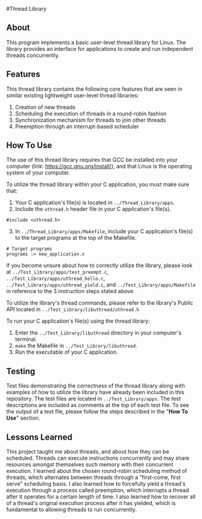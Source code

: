 #Thread Library
## About
This program implements a basic user-level thread library for Linux. The library provides an interface for applications to create and run independent threads concurrently.
## Features
This thread library contains the following core features that are seen in similar existing lightweight user-level thread libraries:
1.  Creation of new threads
2.  Scheduling the execution of threads in a round-robin fashion
3.  Synchronization mechanism for threads to join other threads
4.  Preemption through an interrupt-based scheduler
## How To Use
The use of this thread library requires that GCC be installed into your computer (link: https://gcc.gnu.org/install/), and that Linux is the operating system of your computer. 

To utilize the thread library within your C application, you must make sure that:
1. Your C application's file(s) is located in `../Thread_Library/apps`.
2. Include the `uthread.h` header file in your C application's file(s).
```
#include <uthread.h>
```
3. In ``../Thread_Library/apps/Makefile``, include your C application's file(s) to the target programs at the top of the Makefile.
```
# Target programs
programs := new_application.x
```
If you become unsure about how to correctly utilize the library, please look at `../Test_Library/apps/test_preempt.c`, `../Test_Library/apps/uthread_hello.c`, `../Test_Library/apps/uthread_yield.c`, and `../Test_Library/apps/Makefile` in reference to the 3 instruction steps stated above.

To utilize the library's thread commands, please refer to the library's Public API located in `../Test_Library/libuthread/uthread.h`

To run your C application's file(s) using the thread library: 
1. Enter the `../Test_Library/libuthread` directory in your computer's terminal. 
2. `make` the Makefile in `../Test_Library/libuthread`.
3. Run the executable of your C application.
## Testing
Test files demonstrating the correctness of the thread library along with examples of how to utilize the library have already been included in this repository. The test files are located in `../Test_Library/apps`. The test descriptions are included as comments at the top of each test file. To see the output of a test file, please follow the steps described in the "**How To Use**" section.
## Lessons Learned
This project taught me about threads, and about how they can be scheduled. Threads can execute instructions concurrently and may share resources amongst themselves such memory with their concurrent execution. I learned about the chosen round-robin scheduling method of threads, which alternates between threads through a "first-come, first serve" scheduling basis. I also learned how to forcefully yield a thread's execution through a process called preemption, which interrupts a thread after it operates for a certain length of time. I also learned how to recover all of a thread's original execution process after it has yielded, which is fundamental to allowing threads to run concurrently.

